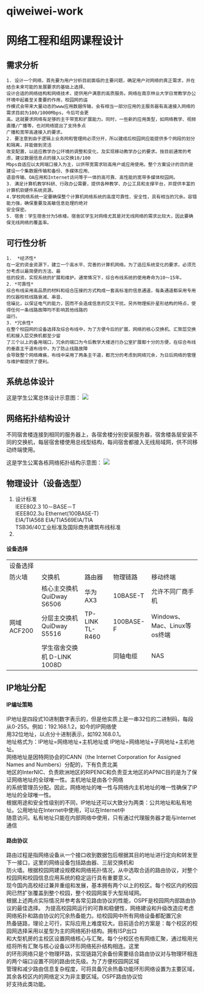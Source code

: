 # qiweiwei-work
# 网络工程和组网课程设计
##  需求分析
    1. 设计一个网络，首先要为用户分析目前面临的主要问题，确定用户对网络的真正需求，并在结合未来可能的发展要求的基础上选择、
    设计合适的网络结构和网络技术，提供用户满意的高质服务。网络在南京林业大学日常教学办公环境中起着至关重要的作用，校园网的运
    作模式会带来大量动态的www应用数据传输，会有相当一部分应用的主服务器有高速接入网络的需求目前为100/1000Mbps，今后可会更
    高。这就要求网络有足够的主干带宽和扩展能力。同时，一些新的应用类型，如网络教学、视频直播/广播等，也对网络提出了支持多点
    广播和宽带高速接入的要求。
    2. 要注意到由于逻辑上业务网和管理网必须分开，所以建成后校园网应能提供多个网段的划分和隔离，并能做到灵活
    改变配置，以适应教学办公环境的调整和变化，及实现移动教学办公的要求。按目前通常的考虑，建议数据信息点的接入以交换10/100
    Mbps自适应以太网端口接入为主，以供带宽需求较高用户或应用使用。整个方案设计的目的是建设一个集数据传输和备份、多媒体应用、
    语音传输、OA应用和Internet访问等于一体的高可靠、高性能的宽带多媒体校园网。
    3. 满足计算机教学科研、行政办公需要，提供各种教学、办公工具和支撑平台，并提供丰富的计算机软硬件系统资源。
    4.学校网络系统一定要确保整个计算机网络系统的高度可靠性、安全性，具有相当的冗余。容错能力强，确保重要及高敏信息处理的绝对
    安全保密。
    5. 宿舍：学生宿舍分为5栋楼。宿舍区学生对网络尤其是对无线网络的需求比较大，因此要确保无线网络的覆盖率。
##  可行性分析
    1.  *经济性*
    在一定的资金资源下，建立一个高水平、完善的计算机网络。为了适应系统变化的要求，必须充分考虑以最简便的方法、最
    低的投资，实现系统的扩展和维护。通常情况下，综合布线系统的使用寿命为10～15年。
    2. *可靠性*
    综合布线采用高品质的材料和组合压接的方式构成一套高标准的信息通道，每条通道都采用专用的仪器校核线路衰减、串音、
    信噪比，以保证电气的能力，因而不会造成信息的交叉干扰。另外物理拓扑星形结构的特点，使得任何一条线路故障均不影响其他线路的
    运行。
    3. *冗余性*
    在整个校园网的设备选择及综合布线中，为了方便今后的扩展，网络的核心交换机、汇聚层交换机和接入层交换机都至少留
    了三个以上的备用端口，冗余的端口为今后教学大楼进行办公室扩展都十分的方便，在综合布线的垂直主干道布线中，为了防止线路故障
    会导致整个网络瘫痪，布线中采用了两条主干道，都充分的考虑到网络冗余，为日后网络的管理与维护都提供了便利。
## 系统总体设计

这是学生公寓总体设计示意图：
![](http://m.qpic.cn/psc?/V113YiXu2vGqqA/ZOCeIbt3t.P7YdMG6dQVpCW5EBYXrl0KEaoLQqO8QbH0fvDzDfob5a0pUTuDNqNqiqP0KwkF0kOz.u2KsngT6w!!/m&bo=kQY4BAAAAAADB4k!&rf=photolist)



## 网络拓扑结构设计
   不同宿舍楼连接到相同的服务器上，各宿舍楼分别安装服务器，宿舍楼各层安装不同的交换机，每层宿舍楼使用总线型结构，每间宿舍都接入无线局域网，供不同移动终端使用。
   
   这是学生公寓各栋网络拓扑结构示意图：
   ![](http://m.qpic.cn/psc?/V113YiXu2vGqqA/ZOCeIbt3t.P7YdMG6dQVpJ2FbYn0vE9aj4WH2ch7qRQLpKUHrqx1w.6dWqLYwVoJbLsL4muZhqq5pN.CS7rdYw!!/m&bo=qAa2AwAAAAADBzk!&rf=photolist)
   
   
##  物理设计（设备选型）
1. 设计标准   
    IEEE802.3 10－BASE－T  
    IEEE802.3u Ethernet(100BASE-T)   
    EIA/TIA568 EIA/TIA569EIA/TIA     
    TSB36/40工业标准及国际商务建筑布线标准   
2.    
#### 设备选择
<table>
    <tr>    
        <td colspan="5">  设备选择  </td>      
    </tr>
    <tr>   
        <td>防火墙</td>  
        <td> 交换机</td>   
        <td> 路由器</td>
        <td> 物理链路</td>   
        <td> 移动终端</td>   
    </tr>  
    <tr>
    <td rowspan="3"> 网域ACF200 </td>   
    <td>核心主交换机 QuiDway S6506 </td>
    <td>华为AX3</td>
    <td>10BASE-T</td>
    <td>允许不同厂商手机</td>
    </tr>
    <tr>
    <td>分层主交换机 QuiDway S5516 </td>
    <td>TP-LINK TL-R460</td>
    <td>100BASE-F</td>
    <td>Windows、Mac、Linux等os终端</td>
    </tr>
    <tr>
    <td>学生宿舍交换机 D-LINK 1008D </td>
    <td>  </td>
    <td>同轴电缆</td>
    <td>NAS</td>
    </tr>
    
 </table>
 
  
##  IP地址分配
 ####  IP编址策略
 IP地址是四段式10进制数字表示的，但是他实质上是一串32位的二进制码，每段从0-255。例如：192.168.1.2，如今的IP网络使   
 用32位地址，以点分十进制表示，如192.168.0.1。   
 地址格式为：IP地址=网络地址+主机地址或 IP地址=网络地址+子网地址+主机地址。   
 网络地址是因特网协会的ICANN（the Internet Corporation for Assigned Names and Numbers）分配的，下有负责北美     
 地区的InterNIC、负责欧洲地区的RIPENIC和负责亚太地区的APNIC目的是为了保证网络地址的全球唯一性。主机地址是由各个网络    
 的系统管理员分配。因此，网络地址的唯一性与网络内主机地址的唯一性确保了IP地址的全球唯一性。    
 根据用途和安全性级别的不同，IP地址还可以大致分为两类：公共地址和私有地址。公用地址在Internet中使用，可以在Internet中    
 随意访问。私有地址只能在内部网络中使用，只有通过代理服务器才能与Internet通信
 ####   路由协议   
 路由过程是指网络设备从一个接口收到数据包后根据其目的地址进行定向和转发至下一接口，这里的网络设备包括路由器、三层交换机和   
 防火墙。根据校园网建设规模和网络拓扑情况，从中选取合适的路由协议，对整个校园网和校园信息应用系统的稳定运行具有重要意义。   
 现今国内高校经过兼并重组和发展，基本拥有两个以上的校区。每个校区内的校园网已然扩张覆盖到整个校园，整个校园网属于大型局域网。    
 根据上述两点实际情况并参考各常见路由协议的性能，OSPF是校园网内部路由协议的最佳选择。
 为提高校园网运行的可靠和稳健性，网络建设和升级改造应考虑网络拓扑和路由协议的冗余热备能力。给校园网中所有网络设备都配置冗余   
 热备链路，理论上可行，实际应用上难度较大。目前适合的方案是：每个校区的校园网选择采用以星型为主的网络拓扑结构。拥有ISP出口   
 和大型机房的主校区设置网络核心与汇聚。每个分校区也有网络汇聚，通过租用光缆将所有汇聚与核心设备以环形网络拓扑结构相连。这里   
 的环形网络只是个物理环路，实现链路冗余备份需要结合路由协议对与物理环相连的两个端口设置不同的路由优先级。为了方便校园网区域   
 管理和减少路由信息复杂程度，可将具备冗余热备功能环形网络设置为主要区域，其余各校区内的网络定义为非主要区域。OSPF路由协议恰   
 好支持此类功能。

  

    

   

   
   
   


    
    
    
    
    
    
    
    
    
    
    
    
